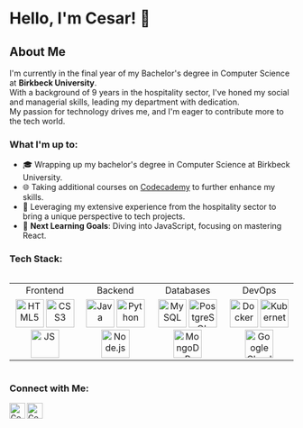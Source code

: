  # Hello, I'm Cesar! 👋

## About Me
I'm currently in the final year of my Bachelor's degree in Computer Science at **Birkbeck University**.<br>
With a background of 9 years in the hospitality sector, I've honed my social and managerial skills, leading my department with dedication.<br> 
My passion for technology drives me, and I'm eager to contribute more to the tech world.

### What I'm up to:
- 🎓 Wrapping up my bachelor's degree in Computer Science at Birkbeck University.
- 🌐 Taking additional courses on [Codecademy](https://www.codecademy.com/) to further enhance my skills.
- 🏢 Leveraging my extensive experience from the hospitality sector to bring a unique perspective to tech projects.
- 🎯 **Next Learning Goals**: Diving into JavaScript, focusing on mastering React.
<h3 align="left">Tech Stack:</h3>
<table align="left">
  <tr>
    <td align="center">Frontend</td>
    <td align="center">Backend</td>
    <td align="center">Databases</td>
    <td align="center">DevOps</td>
  </tr>
  <tr>
    <td align="center">
      <a href="https://developer.mozilla.org/en-US/docs/Web/HTML"><img alt="HTML5" width="50px" src="https://skillicons.dev/icons?i=html" /></a>
      <a href="https://developer.mozilla.org/en-US/docs/Web/CSS"><img alt="CSS3" width="50px" src="https://skillicons.dev/icons?i=css" /></a>
      <a href="https://developer.mozilla.org/en-US/docs/Web/JavaScript"><img alt="JS" width="50px" src="https://skillicons.dev/icons?i=js" /></a>
    </td>
    <td align="center">
      <a href="https://docs.oracle.com/en/java/"><img alt="Java" width="50px" src="https://skillicons.dev/icons?i=java" /></a>
      <a href="https://docs.python.org/3/"><img alt="Python" width="50px" src="https://skillicons.dev/icons?i=py" /></a>
      <a href="https://nodejs.org/en/docs/"><img alt="Node.js" width="50px" src="https://skillicons.dev/icons?i=nodejs" /></a>
    </td>
    <td align="center">
      <a href="https://dev.mysql.com/doc/"><img alt="MySQL" width="50px" src="https://skillicons.dev/icons?i=mysql" /></a>
      <a href="https://www.postgresql.org/docs/"><img alt="PostgreSQL" width="50px" src="https://skillicons.dev/icons?i=postgresql" /></a>
      <a href="https://docs.mongodb.com/"><img alt="MongoDB" width="50px" src="https://skillicons.dev/icons?i=mongodb" /></a>
    </td>
    <td align="center">
      <a href="https://docs.docker.com/get-started/"><img alt="Docker" width="50px" src="https://skillicons.dev/icons?i=docker" /></a>
      <a href="https://kubernetes.io/docs/concepts/"><img alt="Kubernetes" width="50px" src="https://skillicons.dev/icons?i=kubernetes" /></a>
      <a href="https://cloud.google.com/docs"><img alt="Google Cloud Machine" width="50px" src="https://skillicons.dev/icons?i=gcp" /></a>
    </td>

  </tr>
</table>
<br clear="left">

### Connect with Me:
[<img align="left" alt="Cesar's Instagram" width="28px" src="https://cdn-icons-png.flaticon.com/512/174/174855.png" />][instagram]
[<img align="left" alt="Cesar's LinkedIn" width="28px" src="https://cdn-icons-png.flaticon.com/512/174/174857.png" />][linkedin]



[instagram]: https://www.instagram.com/ceesaraugust0/
[linkedin]: https://www.linkedin.com/in/cesar-goncalves-735b5bb3
